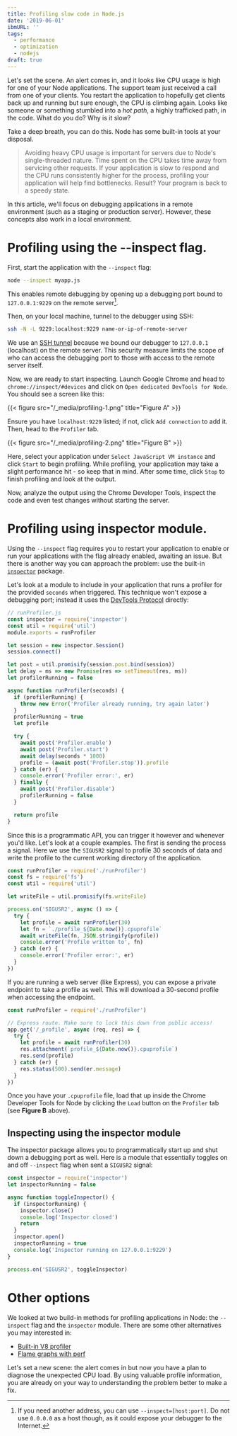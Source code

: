 ```yaml
---
title: Profiling slow code in Node.js
date: '2019-06-01'
ibmURL: ''
tags:
  - performance
  - optimization
  - nodejs
draft: true
---
```


Let's set the scene. An alert comes in, and it looks like CPU usage is high for one of your Node applications. The support team just received a call from one of your clients. You restart the application to hopefully get clients back up and running but sure enough, the CPU is climbing again. Looks like someone or something stumbled into a _hot path_, a highly trafficked path, in the code. What do you do? Why is it slow?

Take a deep breath, you can do this. Node has some built-in tools at your disposal.

> Avoiding heavy CPU usage is important for servers due to Node's single-threaded nature. Time spent on the CPU takes time away from servicing other requests. If your application is slow to respond and the CPU runs consistently higher for the process, profiling your application will help find bottlenecks. Result? Your program is back to a speedy state.

In this article, we'll focus on debugging applications in a remote environment (such as a staging or production server). However, these concepts also work in a local environment.

# Profiling using the --inspect flag.

First, start the application with the `--inspect` flag:

```sh
node --inspect myapp.js
```

This enables remote debugging by opening up a debugging port bound to `127.0.0.1:9229` on the remote server[^1].

Then, on your local machine, tunnel to the debugger using SSH:

```sh
ssh -N -L 9229:localhost:9229 name-or-ip-of-remote-server
```

We use an [SSH tunnel][1] because we bound our debugger to `127.0.0.1` (localhost) on the remote server. This security measure limits the scope of who can access the debugging port to those with access to the remote server itself.

Now, we are ready to start inspecting. Launch Google Chrome and head to `chrome://inspect/#devices` and click on `Open dedicated DevTools for Node`. You should see a screen like this:

{{< figure src="/_media/profiling-1.png" title="Figure A" >}}

Ensure you have `localhost:9229` listed; if not, click `Add connection` to add it. Then, head to the `Profiler` tab.

{{< figure src="/_media/profiling-2.png" title="Figure B" >}}

Here, select your application under `Select JavaScript VM instance` and click `Start` to begin profiling. While profiling, your application may take a slight performance hit - so keep that in mind. After some time, click `Stop` to finish profiling and look at the output.

Now, analyze the output using the Chrome Developer Tools, inspect the code and even test changes without starting the server.

# Profiling using inspector module.

Using the `--inspect` flag requires you to restart your application to enable or run your applications with the flag already enabled, awaiting an issue. But there is another way you can approach the problem: use the built-in [`inspector`][3] package.

Let's look at a module to include in your application that runs a profiler for the provided `seconds` when triggered. This technique won't expose a debugging port; instead it uses the [DevTools Protocol][2] directly:

```js
// runProfiler.js
const inspector = require('inspector')
const util = require('util')
module.exports = runProfiler

let session = new inspector.Session()
session.connect()

let post = util.promisify(session.post.bind(session))
let delay = ms => new Promise(res => setTimeout(res, ms))
let profilerRunning = false

async function runProfiler(seconds) {
  if (profilerRunning) {
    throw new Error('Profiler already running, try again later')
  }
  profilerRunning = true
  let profile

  try {
    await post('Profiler.enable')
    await post('Profiler.start')
    await delay(seconds * 1000)
    profile = (await post('Profiler.stop')).profile
  } catch (er) {
    console.error('Profiler error:', er)
  } finally {
    await post('Profiler.disable')
    profilerRunning = false
  }

  return profile
}
```

Since this is a programmatic API, you can trigger it however and whenever you'd like. Let's look at a couple examples. The first is sending the process a signal. Here we use the `SIGUSR2` signal to profile 30 seconds of data and write the profile to the current working directory of the application.

```js
const runProfiler = require('./runProfiler')
const fs = require('fs')
const util = require('util')

let writeFile = util.promisify(fs.writeFile)

process.on('SIGUSR2', async () => {
  try {
    let profile = await runProfiler(30)
    let fn = `./profile_${Date.now()}.cpuprofile`
    await writeFile(fn, JSON.stringify(profile))
    console.error('Profile written to', fn)
  } catch (er) {
    console.error('Profiler error:', er)
  }
})
```

If you are running a web server (like Express), you can expose a private endpoint to take a profile as well. This will download a 30-second profile when accessing the endpoint.

```js
const runProfiler = require('./runProfiler')

// Express route. Make sure to lock this down from public access!
app.get('/_profile', async (req, res) => {
  try {
    let profile = await runProfiler(30)
    res.attachment(`profile_${Date.now()}.cpuprofile`)
    res.send(profile)
  } catch (er) {
    res.status(500).send(er.message)
  }
})
```

Once you have your `.cpuprofile` file, load that up inside the Chrome Developer Tools for Node by clicking the `Load` button on the `Profiler` tab (see **Figure B** above).

## Inspecting using the inspector module

The inspector package allows you to programmatically start up and shut down a debugging port as well. Here is a module that essentially toggles on and off `--inspect` flag when sent a `SIGUSR2` signal:

```js
const inspector = require('inspector')
let inspectorRunning = false

async function toggleInspector() {
  if (inspectorRunning) {
    inspector.close()
    console.log('Inspector closed')
    return
  }
  inspector.open()
  inspectorRunning = true
  console.log('Inspector running on 127.0.0.1:9229')
}

process.on('SIGUSR2', toggleInspector)
```

[1]: https://en.wikipedia.org/wiki/Tunneling_protocol
[2]: https://chromedevtools.github.io/devtools-protocol/v8/Profiler
[3]: https://nodejs.org/dist/latest/docs/api/inspector.html

# Other options

We looked at two build-in methods for profiling applications in Node: the `--inspect` flag and the `inspector` module. There are some other alternatives you may interested in:

- [Built-in V8 profiler](https://nodejs.org/en/docs/guides/simple-profiling/)
- [Flame graphs with perf](https://nodejs.org/en/docs/guides/diagnostics-flamegraph/)

Let's set a new scene: the alert comes in but now you have a plan to diagnose the unexpected CPU load. By using valuable profile information, you are already on your way to understanding the problem better to make a fix.

[^1]: If you need another address, you can use `--inspect=[host:port]`. Do not use `0.0.0.0` as a host though, as it could expose your debugger to the Internet.

